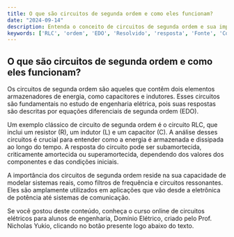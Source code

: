 ```yaml
---
title: O que são circuitos de segunda ordem e como eles funcionam?
date: "2024-09-14"
description: Entenda o conceito de circuitos de segunda ordem e sua importância em engenharia elétrica.
keywords: ['RLC', 'ordem', 'EDO', 'Resolvido', 'resposta', 'Fonte', 'Corrente']
---
```


## O que são circuitos de segunda ordem e como eles funcionam?

Os circuitos de segunda ordem são aqueles que contêm dois elementos armazenadores de energia, como capacitores e indutores. Esses circuitos são fundamentais no estudo de engenharia elétrica, pois suas respostas são descritas por equações diferenciais de segunda ordem (EDO). 

Um exemplo clássico de circuito de segunda ordem é o circuito RLC, que inclui um resistor (R), um indutor (L) e um capacitor (C). A análise desses circuitos é crucial para entender como a energia é armazenada e dissipada ao longo do tempo. A resposta do circuito pode ser subamortecida, criticamente amortecida ou superamortecida, dependendo dos valores dos componentes e das condições iniciais.

A importância dos circuitos de segunda ordem reside na sua capacidade de modelar sistemas reais, como filtros de frequência e circuitos ressonantes. Eles são amplamente utilizados em aplicações que vão desde a eletrônica de potência até sistemas de comunicação.

Se você gostou deste conteúdo, conheça o curso online de circuitos elétricos para alunos de engenharia, Domínio Elétrico, criado pelo Prof. Nicholas Yukio, clicando no botão presente logo abaixo do texto.
